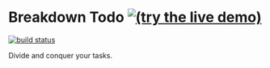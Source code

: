 # Breakdown Todo [![(try the live demo)](https://img.shields.io/badge/live%20demo-try%20it-brightgreen.svg)](https://y0hy0h.github.io/breakdown/)

[![build status](https://travis-ci.org/Y0hy0h/breakdown-todo.svg?branch=master)](https://travis-ci.org/Y0hy0h/breakdown-todo)

Divide and conquer your tasks.